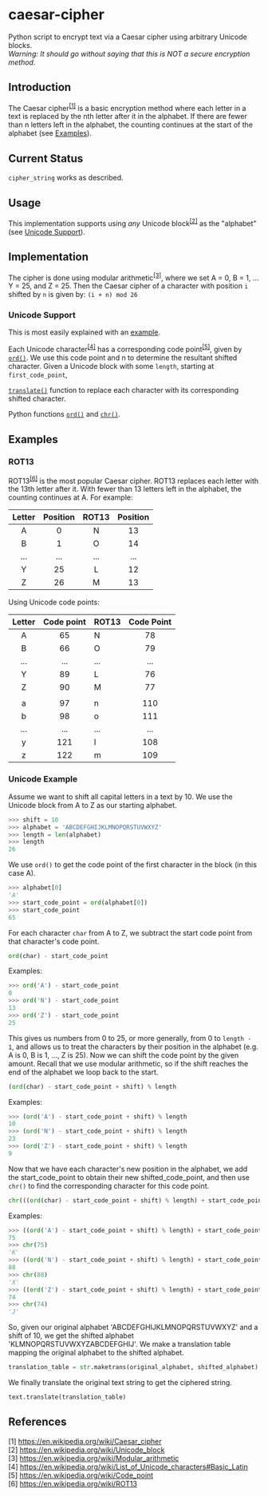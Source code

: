 # caesar-cipher

Python script to encrypt text via a Caesar cipher using arbitrary Unicode blocks.  
*Warning: It should go without saying that this is NOT a secure encryption method.*

## Introduction

The Caesar cipher<sup>[[1]](#ref-caesar-cipher)</sup> 
is a basic encryption method where each letter in a text is replaced by the nth letter 
after it in the alphabet.
If there are fewer than n letters left in the alphabet, 
the counting continues at the start of the alphabet (see [Examples](#examples)).

## Current Status

`cipher_string` works as described.

## Usage

This implementation supports using *any* 
Unicode block<sup>[[2]](#ref-unicode-block)</sup>
as the "alphabet" (see [Unicode Support](#unicode-support)).

## Implementation

The cipher is done using
modular arithmetic<sup>[[3]](#ref-modular-arithmetic)</sup>,
where we set A = 0, B = 1, ... Y = 25, and Z = 25.
Then the Caesar cipher of a character with position `i` shifted by `n`
is given by:
`(i + n) mod 26`

<a name="unicode-support"></a>
### Unicode Support

This is most easily explained with an [example](#unicode-support-example). 

Each Unicode character<sup>[[4]](#ref-unicode-character)</sup> has a 
corresponding code point<sup>[[5]](#ref-code-point)</sup>, given by
[`ord()`](https://docs.python.org/3/library/functions.html#ord).
We use this code point and n to determine the resultant shifted character.
Given a Unicode block with some `length`, starting at `first_code_point`,

[`translate()`](https://docs.python.org/2/library/string.html#string.translate) 
function to replace each character with its corresponding shifted character.

Python functions [`ord()`](https://docs.python.org/3/library/functions.html#ord) and 
[`chr()`](https://docs.python.org/3/library/functions.html#chr).

<a name="examples"></a>
## Examples 

### ROT13

ROT13<sup>[[6]](#ref-rot)</sup> is the most popular Caesar cipher. 
ROT13 replaces each letter with the 13th letter after it. 
With fewer than 13 letters left in the alphabet, the counting continues at A.
For example:

| Letter | Position | ROT13 | Position |
| :----: | :------: | :---: | :------: |
| A      | 0        | N     | 13       |
| B      | 1        | O     | 14       |
| ...    | ...      | ...   | ...      |
| Y      | 25       | L     | 12       |
| Z      | 26       | M     | 13       |

Using Unicode code points:

| Letter | Code point | ROT13 | Code Point |
| :----: | :--------: | :---- | :--------: |
| A      | 65         | N     | 78         |
| B      | 66         | O     | 79         |
| ...    | ...        | ...   | ...        |
| Y      | 89         | L     | 76         |
| Z      | 90         | M     | 77         |
|        |            |       |            |
| a      | 97         | n     | 110        |
| b      | 98         | o     | 111        |
| ...    | ...        | ...   | ...        |
| y      | 121        | l     | 108        |
| z      | 122        | m     | 109        |

<a name="unicode-support-example"></a>
### Unicode Example

Assume we want to shift all capital letters in a text by 10.
We use the Unicode block from A to Z as our starting alphabet.

```python
>>> shift = 10
>>> alphabet = 'ABCDEFGHIJKLMNOPQRSTUVWXYZ'
>>> length = len(alphabet)
>>> length
26
```

We use `ord()` to get the code point of the first character in the block (in this case A).

```python 
>>> alphabet[0]
'A'
>>> start_code_point = ord(alphabet[0])
>>> start_code_point
65
```

For each character `char` from A to Z, we subtract the start code point
from that character's code point.

```python
ord(char) - start_code_point
```

Examples: 

```python
>>> ord('A') - start_code_point
0
>>> ord('N') - start_code_point
13
>>> ord('Z') - start_code_point
25
```

This gives us numbers from 0 to 25, or more generally, from 0 to `length - 1`,
and allows us to treat the characters by their position in the alphabet (e.g. A is 0, B is 1, ..., Z is 25).
Now we can shift the code point by the given amount. 
Recall that we use modular arithmetic, so if the shift reaches the end of the 
alphabet we loop back to the start.

```python
(ord(char) - start_code_point + shift) % length
```

Examples:

```python
>>> (ord('A') - start_code_point + shift) % length
10
>>> (ord('N') - start_code_point + shift) % length
23
>>> (ord('Z') - start_code_point + shift) % length
9
```

Now that we have each character's new position in the alphabet,
we add the start_code_point to obtain their new shifted_code_point,
and then use `chr()` to find the corresponding character for this 
code point.

```python
chr(((ord(char) - start_code_point + shift) % length) + start_code_point)
```
Examples:
```python
>>> ((ord('A') - start_code_point + shift) % length) + start_code_point
75
>>> chr(75)
'K'
>>> ((ord('N') - start_code_point + shift) % length) + start_code_point
88
>>> chr(88)
'X'
>>> ((ord('Z') - start_code_point + shift) % length) + start_code_point
74
>>> chr(74)
'J'
```

So, given our original alphabet 'ABCDEFGHIJKLMNOPQRSTUVWXYZ' and a shift of 10,
we get the shifted alphabet 'KLMNOPQRSTUVWXYZABCDEFGHIJ'. 
We make a translation table mapping the original alphabet to the shifted alphabet.

```python
translation_table = str.maketrans(original_alphabet, shifted_alphabet)
```

We finally translate the original text string to get the ciphered string.

```python
text.translate(translation_table)
```

## References

[1] https://en.wikipedia.org/wiki/Caesar_cipher <a name="ref-caesar-cipher"></a>   
[2] https://en.wikipedia.org/wiki/Unicode_block <a name="ref-unicode-block"></a>  
[3] https://en.wikipedia.org/wiki/Modular_arithmetic <a name="ref-modular-arithmetic"></a>  
[4] https://en.wikipedia.org/wiki/List_of_Unicode_characters#Basic_Latin <a name="ref-unicode-character"></a>  
[5] https://en.wikipedia.org/wiki/Code_point <a name="ref-code-point"></a>  
[6] https://en.wikipedia.org/wiki/ROT13 <a name="ref-rot13"></a>
